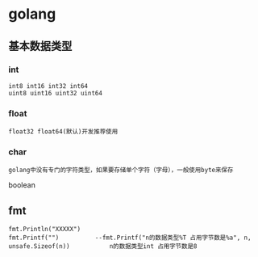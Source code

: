 # golang
## 基本数据类型
### int
    int8 int16 int32 int64
    uint8 uint16 uint32 uint64

### float
    float32 float64(默认)开发推荐使用

### char
    golang中没有专门的字符类型，如果要存储单个字符（字母），一般使用byte来保存
    
boolean


## fmt
    fmt.Println("XXXXX")
    fmt.Printf("")          --fmt.Printf("n的数据类型%T 占用字节数是%a", n, unsafe.Sizeof(n))           n的数据类型int 占用字节数是8